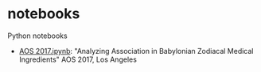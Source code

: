 # notebooks
Python notebooks

* [AOS 2017.ipynb](https://github.com/willismonroe/notebooks/blob/master/AOS%202017.ipynb): "Analyzing Association in Babylonian Zodiacal Medical Ingredients" AOS 2017, Los Angeles
